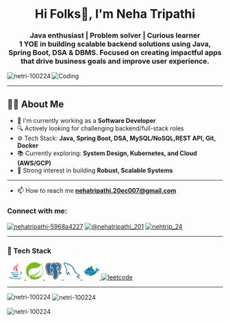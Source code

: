 <h1 align="center">Hi Folks👋, I'm Neha Tripathi</h1>
<h3 align="center">Java enthusiast | Problem solver | Curious learner<br>
1 YOE in building scalable backend solutions using Java, Spring Boot, DSA & DBMS. Focused on creating impactful apps that drive business goals and improve user experience.</h3>

<img align="right" alt ="Coding" width="400" src="https://tse2.mm.bing.net/th?id=OIP.4_sx0B74x8mRTzthJHIVCQHaHa&pid=Api&P=0">

<p align="left"> <img src="https://komarev.com/ghpvc/?username=netri-100224&label=Profile%20views&color=0e75b6&style=flat" alt="netri-100224" /> </p>

---

## 🧑‍💻 About Me

- 💼 I'm currently working as a **Software Developer**
- 🔍 Actively looking for challenging backend/full-stack roles
- ⚙️ Tech Stack: **Java, Spring Boot, DSA, MySQL/NoSQL,REST API, Git, Docker**
- 📚 Currently exploring: **System Design, Kubernetes, and Cloud (AWS/GCP)**
- 🎯 Strong interest in building **Robust, Scalable Systems**

---

- 📫 How to reach me **nehatripathi.20ec007@gmail.com**

<h3 align="left">Connect with me:</h3>
<p align="left">
<a href="https://linkedin.com/in/nehatripathi-5968a4227" target="blank"><img align="center" src="https://raw.githubusercontent.com/rahuldkjain/github-profile-readme-generator/master/src/images/icons/Social/linked-in-alt.svg" alt="nehatripathi-5968a4227" height="30" width="40" /></a>
<a href="https://www.hackerrank.com/@nehatripathi_201" target="blank"><img align="center" src="https://raw.githubusercontent.com/rahuldkjain/github-profile-readme-generator/master/src/images/icons/Social/hackerrank.svg" alt="@nehatripathi_201" height="30" width="40" /></a>
<a href="https://www.leetcode.com/nehtrip_24" target="blank"><img align="center" src="https://raw.githubusercontent.com/rahuldkjain/github-profile-readme-generator/master/src/images/icons/Social/leet-code.svg" alt="nehtrip_24" height="30" width="40" /></a>
</p>

---

<h3 align="left">🔨 Tech Stack </h3>
<p align="left">
  <a href="https://www.java.com" target="_blank" rel="noreferrer">
    <img src="https://raw.githubusercontent.com/devicons/devicon/master/icons/java/java-original.svg" alt="java" width="40" height="40"/>
  </a>
  <a href="https://spring.io/projects/spring-boot" target="_blank" rel="noreferrer">
    <img src="https://raw.githubusercontent.com/devicons/devicon/master/icons/spring/spring-original.svg" alt="springboot" width="40" height="40"/>
  </a>
  <a href="https://www.postgresql.org" target="_blank" rel="noreferrer">
    <img src="https://raw.githubusercontent.com/devicons/devicon/master/icons/postgresql/postgresql-original.svg" alt="postgresql" width="40" height="40"/>
  </a>
  <a href="https://www.mysql.com" target="_blank" rel="noreferrer">
    <img src="https://raw.githubusercontent.com/devicons/devicon/master/icons/mysql/mysql-original.svg" alt="mysql" width="40" height="40"/>
  </a>
  <a href="https://www.docker.com" target="_blank" rel="noreferrer">
    <img src="https://raw.githubusercontent.com/devicons/devicon/master/icons/docker/docker-original.svg" alt="docker" width="40" height="40"/>
  </a>
  <a href="https://leetcode.com" target="_blank" rel="noreferrer">
    <img src="https://upload.wikimedia.org/wikipedia/commons/1/19/LeetCode_logo_black.png" alt="leetcode" width="40" height="40"/>
  </a>
</p>


---

<p><img align="left" src="https://github-readme-stats.vercel.app/api/top-langs?username=netri-100224&show_icons=true&locale=en&layout=compact" alt="netri-100224" /></p>

<p>&nbsp;<img align="center" src="https://github-readme-stats.vercel.app/api?username=netri-100224&show_icons=true&locale=en" alt="netri-100224" /></p>

<p><img align="center" src="https://github-readme-streak-stats.herokuapp.com/?user=netri-100224&" alt="netri-100224" /></p>
